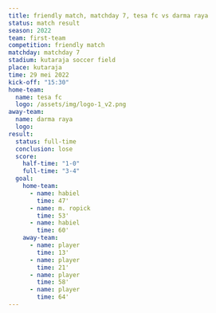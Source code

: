```yaml
---
title: friendly match, matchday 7, tesa fc vs darma raya
status: match result
season: 2022
team: first-team
competition: friendly match
matchday: matchday 7
stadium: kutaraja soccer field
place: kutaraja
time: 29 mei 2022
kick-off: "15:30"
home-team:
  name: tesa fc
  logo: /assets/img/logo-1_v2.png
away-team:
  name: darma raya
  logo: 
result:
  status: full-time
  conclusion: lose
  score:
    half-time: "1-0"
    full-time: "3-4"
  goal:
    home-team:
      - name: habiel
        time: 47'
      - name: m. ropick
        time: 53'
      - name: habiel
        time: 60'
    away-team:
      - name: player
        time: 13'
      - name: player
        time: 21'
      - name: player
        time: 58'
      - name: player
        time: 64'
---
```

